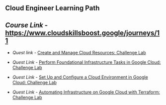 ## Cloud Engineer Learning Path
## *Course Link* - https://www.cloudskillsboost.google/journeys/11

* *Quest link* - [Create and Manage Cloud Resources: Challenge Lab](https://www.cloudskillsboost.google/quests/120)

* *Quest Link* - [Perform Foundational Infrastructure Tasks in Google Cloud: Challenge Lab](https://www.cloudskillsboost.google/quests/118?parent=catalog)

* *Quest Link* - [Set Up and Configure a Cloud Environment in Google Cloud: Challenge Lab](https://www.cloudskillsboost.google/quests/119?parent=catalog)

* *Quest Link* - [Automating Infrastructure on Google Cloud with Terraform: Challenge Lab](https://www.cloudskillsboost.google/quests/159?parent=catalog)